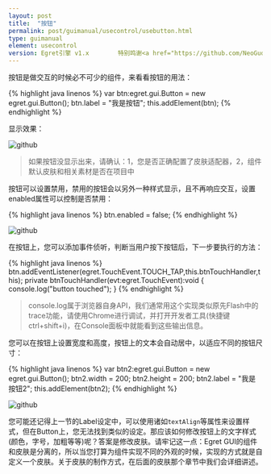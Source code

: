 ```yaml
---
layout: post
title:  "按钮"
permalink: post/guimanual/usecontrol/usebutton.html
type: guimanual
element: usecontrol
version: Egret引擎 v1.x        特别鸣谢<a href="https://github.com/NeoGuo/" target="_blank">郭少瑞</a>同学撰写此文档
---
```


按钮是做交互的时候必不可少的组件，来看看按钮的用法：

{% highlight java linenos %}
var btn:egret.gui.Button = new egret.gui.Button();
btn.label = "我是按钮";
this.addElement(btn);
{% endhighlight %}

显示效果：

![github]({{site.baseurl}}/assets/img/button1.png "Egret")
> 如果按钮没显示出来，请确认：1，您是否正确配置了皮肤适配器，2，组件默认皮肤和相关素材是否在项目中

按钮可以设置禁用，禁用的按钮会以另外一种样式显示，且不再响应交互，设置enabled属性可以控制是否禁用：

{% highlight java linenos %}
btn.enabled = false;
{% endhighlight %}

![github]({{site.baseurl}}/assets/img/button2.png "Egret")

在按钮上，您可以添加事件侦听，判断当用户按下按钮后，下一步要执行的方法：

{% highlight java linenos %}
btn.addEventListener(egret.TouchEvent.TOUCH_TAP,this.btnTouchHandler,this);
private btnTouchHandler(evt:egret.TouchEvent):void {
    console.log("button touched");
}
{% endhighlight %}

> console.log属于浏览器自身API，我们通常用这个实现类似原先Flash中的trace功能，请使用Chrome进行调试，并打开开发者工具(快捷键ctrl+shift+i)，在Console面板中就能看到这些输出信息。

您可以在按钮上设置宽度和高度，按钮上的文本会自动居中，以适应不同的按钮尺寸：

{% highlight java linenos %}
var btn2:egret.gui.Button = new egret.gui.Button();
btn2.width = 200;
btn2.height = 200;
btn2.label = "我是按钮2";
this.addElement(btn2);
{% endhighlight %}


![github]({{site.baseurl}}/assets/img/button3.png "Egret")

您可能还记得上一节的Label设定中，可以使用诸如`textAlign`等属性来设置样式，但在Button上，您无法找到类似的设定。那应该如何修改按钮上的文字样式(颜色，字号，加粗等等)呢？答案是修改皮肤。请牢记这一点：Egret GUI的组件和皮肤是分离的，所以当您打算为组件实现不同的外观的时候，实现的方式就是自定义一个皮肤。关于皮肤的制作方式，在后面的皮肤那个章节中我们会详细讲述。
